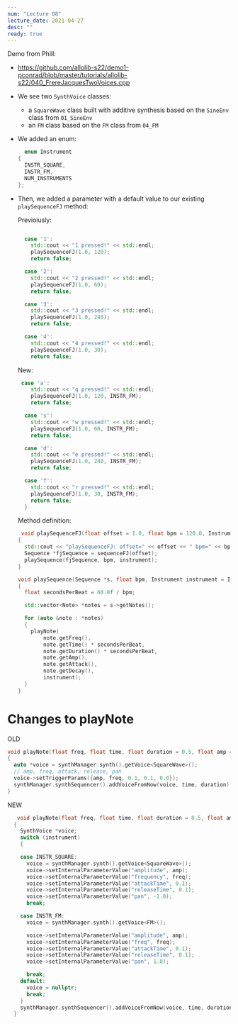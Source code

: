 ```yaml
---
num: "Lecture 08"
lecture_date: 2021-04-27
desc: ""
ready: true
---
```



Demo from Phill: 

* <https://github.com/allolib-s22/demo1-pconrad/blob/master/tutorials/allolib-s22/040_FrereJacquesTwoVoices.cpp>
* We see two `SynthVoice` classes:
  - a `SquareWave` class built with additive synthesis based on the `SineEnv` class from `01_SineEnv`
  - an `FM` class based on the `FM` class from `04_FM`
* We added an enum:
  ```cpp
    enum Instrument
  {
    INSTR_SQUARE,
    INSTR_FM,
    NUM_INSTRUMENTS
  };
  ```
* Then, we added a parameter with a default value to our existing `playSequenceFJ` method:

  Previoiusly:
  ```cpp
  
    case '1':
      std::cout << "1 pressed!" << std::endl;
      playSequenceFJ(1.0, 120);
      return false;

    case '2':
      std::cout << "2 pressed!" << std::endl;
      playSequenceFJ(1.0, 60);
      return false;

    case '3':
      std::cout << "3 pressed!" << std::endl;
      playSequenceFJ(1.0, 240);
      return false;

    case '4':
      std::cout << "4 pressed!" << std::endl;
      playSequenceFJ(1.0, 30);
      return false;
  ```
  
  New:

  ```cpp
   case 'a':
      std::cout << "q pressed!" << std::endl;
      playSequenceFJ(1.0, 120, INSTR_FM);
      return false;

    case 's':
      std::cout << "w pressed!" << std::endl;
      playSequenceFJ(1.0, 60, INSTR_FM);
      return false;

    case 'd':
      std::cout << "e pressed!" << std::endl;
      playSequenceFJ(1.0, 240, INSTR_FM);
      return false;

    case 'f':
      std::cout << "r pressed!" << std::endl;
      playSequenceFJ(1.0, 30, INSTR_FM);
      return false;
    }
  ```
  
  Method definition:
  
  ```cpp
   void playSequenceFJ(float offset = 1.0, float bpm = 120.0, Instrument instrument = INSTR_SQUARE)
  {
    std::cout << "playSequenceFJ: offset=" << offset << " bpm=" << bpm << std::endl;
    Sequence *fjSequence = sequenceFJ(offset);
    playSequence(fjSequence, bpm, instrument);
  }
  ```

  ```cpp
  void playSequence(Sequence *s, float bpm, Instrument instrument = INSTR_SQUARE)
  {
    float secondsPerBeat = 60.0f / bpm;

    std::vector<Note> *notes = s->getNotes();

    for (auto &note : *notes)
    {
      playNote(
          note.getFreq(),
          note.getTime() * secondsPerBeat,
          note.getDuration() * secondsPerBeat,
          note.getAmp(),
          note.getAttack(),
          note.getDecay(),
          instrument);
    }
  }
  
# Changes to playNote

OLD

  ```cpp
  void playNote(float freq, float time, float duration = 0.5, float amp = 0.2, float attack = 0.1, float decay = 0.1)
  {
    auto *voice = synthManager.synth().getVoice<SquareWave>();
    // amp, freq, attack, release, pan
    voice->setTriggerParams({amp, freq, 0.1, 0.1, 0.0});
    synthManager.synthSequencer().addVoiceFromNow(voice, time, duration);
  }
  ```
  
NEW
  ```cpp
     void playNote(float freq, float time, float duration = 0.5, float amp = 0.2, float attack = 0.1, float decay = 0.1, Instrument instrument = INSTR_SQUARE)
    {
      SynthVoice *voice;
      switch (instrument)
      {

      case INSTR_SQUARE:
        voice = synthManager.synth().getVoice<SquareWave>();
        voice->setInternalParameterValue("amplitude", amp);
        voice->setInternalParameterValue("frequency", freq);
        voice->setInternalParameterValue("attackTime", 0.1);
        voice->setInternalParameterValue("releaseTime", 0.1);
        voice->setInternalParameterValue("pan", -1.0);
        break;

      case INSTR_FM:
        voice = synthManager.synth().getVoice<FM>();

        voice->setInternalParameterValue("amplitude", amp);
        voice->setInternalParameterValue("freq", freq);
        voice->setInternalParameterValue("attackTime", 0.1);
        voice->setInternalParameterValue("releaseTime", 0.1);
        voice->setInternalParameterValue("pan", 1.0);

        break;
      default:
        voice = nullptr;
        break;
      }
      synthManager.synthSequencer().addVoiceFromNow(voice, time, duration);
    }
  ```
